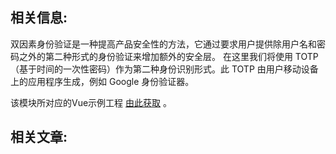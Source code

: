 ## 相关信息:

双因素身份验证是一种提高产品安全性的方法，它通过要求用户提供除用户名和密码之外的第二种形式的身份验证来增加额外的安全层。 在这里我们将使用 TOTP（基于时间的一次性密码）作为第二种身份识别形式。此 TOTP
由用户移动设备上的应用程序生成，例如 Google 身份验证器。

该模块所对应的Vue示例工程 [由此获取](https://github.com/ReLive27/spring-security-mfa-vue-template) 。

## 相关文章:

